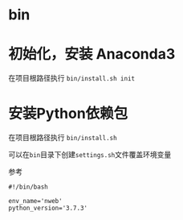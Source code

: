 # bin

# 初始化，安装 Anaconda3

在项目根路径执行 `bin/install.sh init`

# 安装Python依赖包

在项目根路径执行 `bin/install.sh`

可以在`bin`目录下创建`settings.sh`文件覆盖环境变量

参考
```
#!/bin/bash

env_name='nweb'
python_version='3.7.3'
```
